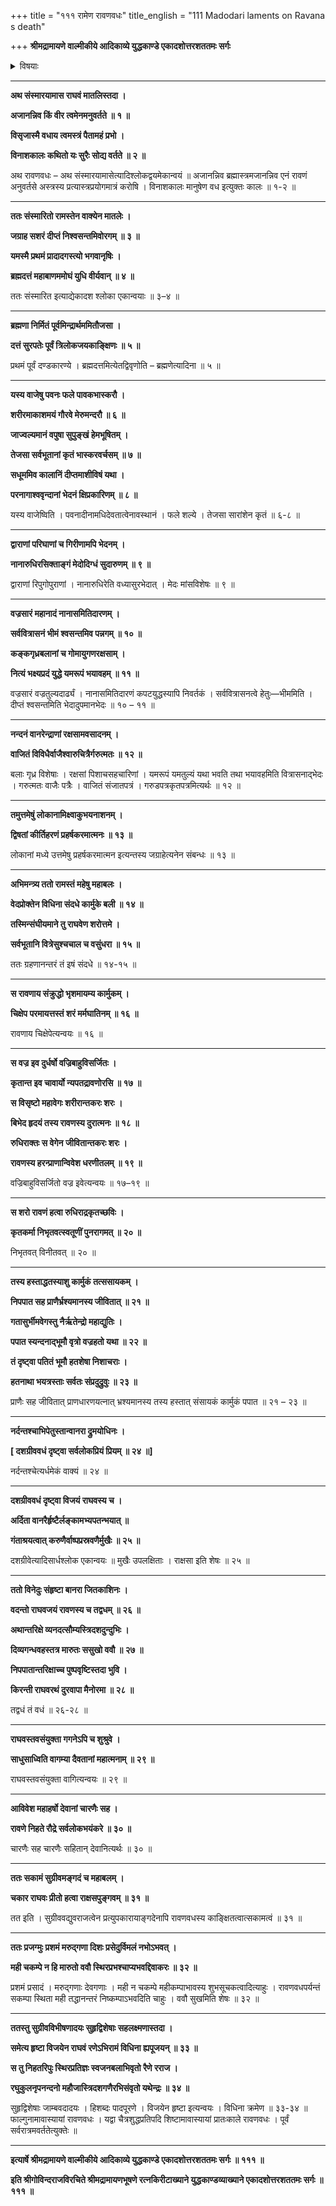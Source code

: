 +++
title = "१११ रामेण रावणवधः"
title_english = "111 Madodari laments on Ravana s death"

+++
**श्रीमद्रामायणे वाल्मीकीये आदिकाव्ये युद्धकाण्डे एकादशोत्तरशततमः सर्गः**


<details><summary>विषयाः</summary>

रावणस्य पूर्वपूर्वस्मिन्शिरसिछिन्नेछिन्नेपि पुनः पुनः शिरोन्तरप्ररोहेसति मातलिसमु -द्बोधितेन रामेण ब्रह्मास्त्रेण रावणहृदयविभेदनम् ॥ १ ॥ रावणेहते हर्षादिन्द्रादिभी रामरथोपरिपुष्पवर्षणम् ॥ २ ॥ सुग्रीव विभीषणादिभिर्हर्षाच्छ्रीरामाभिपूजनम् ॥ ३ ॥

</details>


****

**अथ संस्मारयामास राघवं मातलिस्तदा ।**

**अजानन्निव किं वीर त्वमेनमनुवर्तते ॥ १ ॥**

**विसृजास्मै वधाय त्वमस्त्रं पैतामहं प्रभो ।**

**विनाशकालः कथितो यः सुरैः सोद्य वर्तते ॥ २ ॥**

अथ रावणवधः – अथ संस्मारयामासेत्यादिश्लोकद्वयमेकान्वयं ॥ अजानन्निव ब्रह्मास्त्रमजानन्निव एनं रावणं अनुवर्तसे अस्त्रस्य प्रत्यास्त्रप्रयोगमात्रं करोषि । विनाशकालः मानुषेण वध इत्युक्तः कालः ॥ १-२ ॥

****

**ततः संस्मारितो रामस्तेन वाक्येन मातलेः ।**

**जग्राह सशरं दीप्तं निश्वसन्तमिवोरगम् ॥ ३ ॥**

**यमस्मै प्रथमं प्रादादगस्त्यो भगवानृषिः ।**

**ब्रह्मदत्तं महाबाणममोघं युधि वीर्यवान् ॥ ४ ॥**

ततः संस्मारित इत्याद्येकादश श्लोका एकान्वयाः ॥ ३–४ ॥

****

**ब्रह्मणा निर्मितं पूर्वमिन्द्रार्थममितौजसा ।**

**दत्तं सुरपतेः पूर्वं त्रिलोकजयकाङ्क्षिणः ॥ ५ ॥**

प्रथमं पूर्वं दण्डकारण्ये । ब्रह्मदत्तमित्येतद्विवृणोति – ब्रह्मणेत्यादिना ॥ ५ ॥

****

**यस्य वाजेषु पवनः फले पावकभास्करौ ।**

**शरीरमाकाशमयं गौरवे मेरुमन्दरौ ॥ ६ ॥**

**जाज्वल्यमानं वपुषा सुपुङ्खं हेमभूषितम् ।**

**तेजसा सर्वभूतानां कृतं भास्करवर्चसम् ॥ ७ ॥**

**सधूममिव कालानिं दीप्तमाशीविषं यथा ।**

**परनागाश्ववृन्दानां भेदनं क्षिप्रकारिणम् ॥ ८ ॥**

यस्य वाजेष्विति । पवनादीनामधिदेवतात्वेनावस्थानं । फले शल्ये । तेजसा सारांशेन कृतं ॥ ६-८ ॥

****

**द्वाराणां परिघाणां च गिरीणामपि भेदनम् ।**

**नानारुधिरसिक्ताङ्गं मेदोदिग्धं सुदारुणम् ॥ ९ ॥**

द्वाराणां रिपुगोपुराणां । नानारुधिरेति वध्यासुरभेदात् । मेदः मांसविशेषः ॥ ९ ॥

****

**वज्रसारं महानादं नानासमितिदारणम् ।**

**सर्ववित्रासनं भीमं श्वसन्तमिव पन्नगम् ॥ १० ॥**

**कङ्कगृध्रबलानां च गोमायुगणरक्षसाम् ।**

**नित्यं भक्ष्यप्रदं युद्धे यमरूपं भयावहम् ॥ ११ ॥**

वज्रसारं वज्रतुल्यदार्ढ्यं । नानासमितिदारणं कपटयुद्धस्यापि निवर्तकं । सर्ववित्रासनत्वे हेतुः—भीममिति । दीप्तं श्वसन्तमिति भेदादुपमानभेदः ॥ १० – ११ ॥

****

**नन्दनं वानरेन्द्राणां रक्षसामवसादनम् ।**

**वाजितं विविधैर्वाजैश्वारुचित्रैर्गरुत्मतः ॥ १२ ॥**

बलाः गृध्र विशेषाः । रक्षसां पिशाचसहचारिणां । यमरूपं यमतुल्यं यथा भवति तथा भयावहमिति वित्रासनाद्भेदः । गरुत्मतः वाजैः पत्रैः । वाजितं संजातपत्रं । गरुडपत्रकृतपत्रमित्यर्थः ॥ १२ ॥

****

**तमुत्तमेषुं लोकानामिक्ष्वाकुभयनाशनम् ।**

**द्विषतां कीर्तिहरणं प्रहर्षकरमात्मनः ॥ १३ ॥**

लोकानां मध्ये उत्तमेषु प्रहर्षकरमात्मन इत्यन्तस्य जग्राहेत्यनेन संबन्धः ॥ १३ ॥

****

**अभिमन्त्र्य ततो रामस्तं महेषु महाबलः ।**

**वेदप्रोक्तेन विधिना संदधे कार्मुके बली ॥ १४ ॥**

**तस्मिन्संघीयमाने तु राघवेण शरोत्तमे ।**

**सर्वभूतानि वित्रेसुश्चचाल च वसुंधरा ॥ १५ ॥**

ततः ग्रहणानन्तरं तं इषं संदधे ॥ १४-१५ ॥

****

**स रावणाय संक्रुद्धो भृशमायम्य कार्मुकम् ।**

**चिक्षेप परमायत्तस्तं शरं मर्मघातिनम् ॥ १६ ॥**

रावणाय चिक्षेपेत्यन्वयः ॥ १६ ॥

****

**स वज्र इव दुर्धर्षो वज्रिबाहुविसर्जितः ।**

**कृतान्त इव चावार्यो न्यपतद्रावणोरसि ॥ १७ ॥**

**स विसृष्टो महावेगः शरीरान्तकरः शरः ।**

**बिभेद हृदयं तस्य रावणस्य दुरात्मनः ॥ १८ ॥**

**रुधिराक्तः स वेगेन जीवितान्तकरः शरः ।**

**रावणस्य हरन्प्राणान्विवेश धरणीतलम् ॥ १९ ॥**

वज्रिबाहुविसर्जितो वज्र इवेत्यन्वयः ॥ १७–१९ ॥

****

**स शरो रावणं हत्वा रुधिराद्रकृतच्छविः ।**

**कृतकर्मा निभृतवत्स्वतूणीं पुनरागमत् ॥ २० ॥**

निभृतवत् विनीतवत् ॥ २० ॥

****

**तस्य हस्ताद्धतस्याशु कार्मुकं तत्ससायकम् ।**

**निपपात सह प्राणैर्भ्रश्यमानस्य जीवितात् ॥ २१ ॥**

**गतासुर्भीमवेगस्तु नैर्ऋतेन्द्रो महाद्युतिः ।**

**पपात स्यन्दनाद्भूमौ वृत्रो वज्रहतो यथा ॥ २२ ॥**

**तं दृष्ट्वा पतितं भूमौ हतशेषा निशाचराः ।**

**हतनाथा भयत्रस्ताः सर्वतः संप्रदुद्रुवुः ॥ २३ ॥**

प्राणैः सह जीवितात् प्राणधारणयत्नात् भ्रश्यमानस्य तस्य हस्तात् संसायकं कार्मुकं पपात ॥ २१ – २३ ॥

****

**नर्दन्तश्चाभिपेतुस्तान्वानरा द्रुमयोधिनः ।**

**\[ दशग्रीववधं दृष्ट्वा सर्वलोकप्रियं प्रियम् ॥ २४ ॥\]**

नर्दन्तश्चेत्यर्धमेकं वाक्यं ॥ २४ ॥

****

**दशग्रीववधं दृष्ट्वा विजयं राघवस्य च ।**

**अर्दिता वानरैर्हृष्टैर्लङ्कामभ्यपतन्भयात् ॥**

**गंताश्रयत्वात् करुणैर्वाष्पप्रस्रवणैर्मुखैः ॥ २५ ॥**

दशग्रीवेत्यादिसार्धश्लोक एकान्वयः ॥ मुखैः उपलक्षिताः । राक्षसा इति शेषः ॥ २५ ॥

****

**ततो विनेदुः संहृष्टा बानरा जितकाशिनः ।**

**वदन्तो राघवजयं रावणस्य च तद्वधम् ॥ २६ ॥**

**अथान्तरिक्षे व्यनदत्सौम्यस्त्रिदशदुन्दुभिः ।**

**दिव्यगन्धवहस्तत्र मारुतः ससुखो ववौ ॥ २७ ॥**

**निपपातान्तरिक्षाच्च पुष्पवृष्टिस्तदा भुवि ।**

**किरन्ती राघवरथं दुरवापा मैनोरमा ॥ २८ ॥**

तद्वधं तं वधं ॥ २६-२८ ॥

****

**राघवस्तवसंयुक्ता गगनेऽपि च शुश्रुवे ।**

**साधुसाध्विति वागम्या दैवतानां महात्मनाम् ॥ २९ ॥**

राघवस्तवसंयुक्ता वागित्यन्वयः ॥ २९ ॥

****

**आविवेश महाहर्षो देवानां चारणैः सह ।**

**रावणे निहते रौद्रे सर्वलोकभयंकरे ॥ ३० ॥**

चारणैः सह चारणैः सहितान् देवानित्यर्थः ॥ ३० ॥

****

**ततः सकामं सुग्रीवमङ्गदं च महाबलम् ।**

**चकार राघवः प्रीतो हत्वा राक्षसपुङ्गवम् ॥ ३१ ॥**

तत इति । सुग्रीववद्युवराजत्वेन प्रत्युपकारायाङ्गदेनापि रावणवधस्य काङ्क्षितत्वात्सकामत्वं ॥ ३१ ॥

****

**ततः प्रजग्मुः प्रशमं मरुद्गणा दिशः प्रसेदुर्विमलं नभोऽभवत् ।**

**मही चकम्पे न हि मारुतो ववौ स्थिरप्रभश्चाप्यभवद्दिवाकरः ॥ ३२ ॥**

प्रशमं प्रसादं । मरुद्गणाः देवगणाः । मही न चकम्पे महीकम्पाभावस्य शुभसूचकत्वादित्याहुः । रावणवधपर्यन्तं सकम्पा स्थिता मही तद्धानन्तरं निष्कम्पाऽभवदिति चाहुः । ववौ सुखमिति शेषः ॥ ३२ ॥

****

**ततस्तु सुग्रीवविभीषणादयः सुहृद्विशेषाः सहलक्ष्मणास्तदा ।**

**समेत्य हृष्टा विजयेन राघवं रणेऽभिरामं विधिना ह्यपूजयन् ॥ ३३ ॥**

**स तु निहतरिपुः स्थिरप्रतिज्ञः स्वजनबलाभिवृतो रैणे रराज ।**

**रघुकुलनृपनन्दनो महौजास्त्रिदशगणैरभिसंवृतो यथेन्द्रः ॥ ३४ ॥**

सुहृद्विशेषाः जाम्बवदादयः । हिशब्दः पादपूरणे । विजयेन हृष्टा इत्यन्वयः । विधिना क्रमेण ॥ ३३-३४ ॥ फाल्गुनामावास्यायां रावणवधः । यद्वा चैत्रशुद्धप्रतिपदि शिष्टामावास्यायां प्रातःकाले रावणवधः । पूर्वं सर्वरात्रमवर्ततेत्युक्तेः ॥

****

**इत्यार्षे श्रीमद्रामायणे वाल्मीकीये आदिकाव्ये युद्धकाण्डे एकादशोत्तरशततमः सर्गः ॥ १११ ॥**

**इति श्रीगोविन्दराजविरचिते श्रीमद्रामायणभूषणे रत्नकिरीटाख्याने युद्धकाण्डव्याख्याने एकादशोत्तरशततमः सर्गः ॥ १११ ॥**
